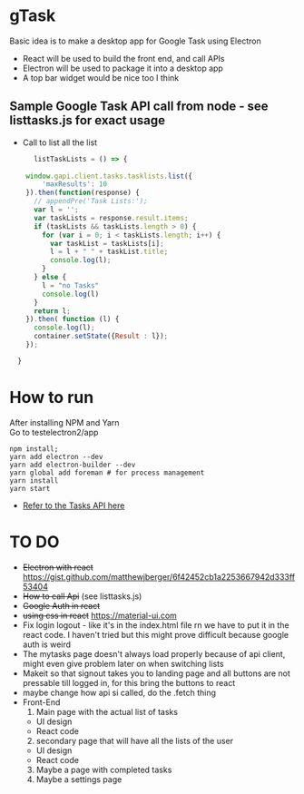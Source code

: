 # gTask
Basic idea is to make a desktop app for Google Task using Electron
  * React will be used to build the front end, and call APIs
  * Electron will be used to package it into a desktop app
  * A top bar widget would be nice too I think
## Sample Google Task API call from node - see listtasks.js for exact usage
  * Call to list all the list
  ```javascript
        listTaskLists = () => {
      
      window.gapi.client.tasks.tasklists.list({
          'maxResults': 10
      }).then(function(response) {
        // appendPre('Task Lists:');
        var l = '';
        var taskLists = response.result.items;
        if (taskLists && taskLists.length > 0) {
          for (var i = 0; i < taskLists.length; i++) {
            var taskList = taskLists[i];
            l = l + " " + taskList.title;
            console.log(l);
          }
        } else {
          l = "no Tasks"
          console.log(l)
        }
        return l;
      }).then( function (l) {
        console.log(l);
        container.setState({Result : l});
      });

    }
  ```
# How to run
After installing NPM and Yarn  
Go to testelectron2/app
```
npm install;
yarn add electron --dev
yarn add electron-builder --dev
yarn global add foreman # for process management
yarn install
yarn start
```

  * [Refer to the Tasks API here](https://developers.google.com/tasks/v1/reference/tasklists/list)
# TO DO
  * ~~Electron with react~~ https://gist.github.com/matthewjberger/6f42452cb1a2253667942d333ff53404  
  * ~~How to call Api~~ (see listtasks.js) 
  * ~~Google Auth in react~~
  * ~~using css in react~~ https://material-ui.com
  * Fix login logout - like it's in the index.html file rn we have to put it in the react code. I haven't tried but this might prove difficult because google auth is weird
  * The mytasks page doesn't always load properly because of api client, might even give problem later on when switching lists
  * Makeit so that signout takes you to landing page and all buttons are not pressable till logged in, for this bring the buttons to react
  * maybe change how api si called, do the .fetch thing
  * Front-End
    1. Main page with the actual list of tasks
      * UI design
      * React code
    2. secondary page that will have all the lists of the user
      * UI design
      * React code
    3. Maybe a page with completed tasks
    4. Maybe a settings page
